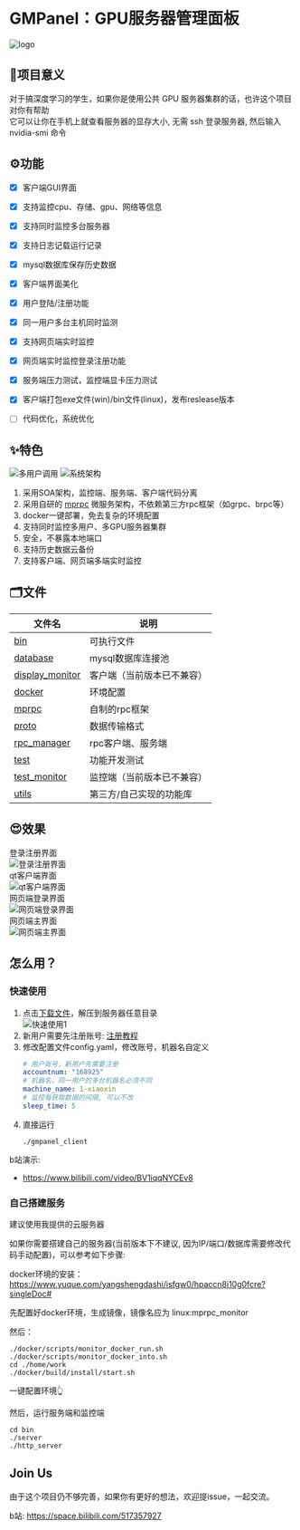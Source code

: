 # GMPanel：GPU服务器管理面板
![logo](./doc/img/logo.jpg)
## 🎉项目意义

对于搞深度学习的学生，如果你是使用公共 GPU 服务器集群的话，也许这个项目对你有帮助<br>
它可以让你在手机上就查看服务器的显存大小, 无需 ssh 登录服务器, 然后输入 nvidia-smi 命令


## ⚙功能

- [x] 客户端GUI界面
- [x] 支持监控cpu、存储、gpu、网络等信息
- [x] 支持同时监控多台服务器
- [x] 支持日志记载运行记录
- [x] mysql数据库保存历史数据
- [x] 客户端界面美化
- [x] 用户登陆/注册功能
- [x] 同一用户多台主机同时监测
- [x] 支持网页端实时监控
- [x] 网页端实时监控登录注册功能
- [x] 服务端压力测试，监控端显卡压力测试
- [x] 客户端打包exe文件(win)/bin文件(linux)，发布reslease版本
- [ ] 代码优化，系统优化




## ✨特色
![多用户调用](./doc/img/多用户调用流程.png)
![系统架构](./doc/img/系统架构.png)

1. 采用SOA架构，监控端、服务端、客户端代码分离
2. 采用自研的 [mprpc](https://github.com/yzfzzz/mprpc) 微服务架构，不依赖第三方rpc框架（如grpc、brpc等）
3. docker一键部署，免去复杂的环境配置
4. 支持同时监控多用户、多GPU服务器集群
5. 安全，不暴露本地端口
6. 支持历史数据云备份
7. 支持客户端、网页端多端实时监控



## 🗂文件

| 文件名                                                       | 说明              |
| ------------------------------------------------------------ | ----------------- |
| [bin](https://github.com/yzfzzz/linux-monitor/tree/main/bin) | 可执行文件        |
| [database](https://github.com/yzfzzz/linux-monitor/tree/main/database) | mysql数据库连接池  |
| [display_monitor](https://github.com/yzfzzz/linux-monitor/tree/main/display_monitor) | 客户端（当前版本已不兼容）               |
| [docker](https://github.com/yzfzzz/linux-monitor/tree/main/docker) | 环境配置          |
| [mprpc](https://github.com/yzfzzz/linux-monitor/tree/main/mprpc) | 自制的rpc框架     |
| [proto](https://github.com/yzfzzz/linux-monitor/tree/main/proto) | 数据传输格式      |
| [rpc_manager](https://github.com/yzfzzz/linux-monitor/tree/main/rpc_manager) | rpc客户端、服务端 |
| [test](https://github.com/yzfzzz/linux-monitor/tree/main/test) | 功能开发测试      |
| [test_monitor](https://github.com/yzfzzz/linux-monitor/tree/main/test_monitor) | 监控端（当前版本已不兼容）            |
| [utils](https://github.com/yzfzzz/linux-monitor/tree/main/utils) | 第三方/自己实现的功能库  |

## 😍效果
登录注册界面<br>
![登录注册界面](./doc/img/登录注册界面.png)<br>
qt客户端界面<br>
![qt客户端界面](./doc/img/qt客户端界面.png)<br>
网页端登录界面<br>
![网页端登录界面](./doc/img/网页端登录界面.png)<br>
网页端主界面<br>
![网页端主界面](./doc/img/网页端主界面.png)<br>

## 怎么用？
### 快速使用
1. 点击[下载文件](https://github.com/yzfzzz/GMPanel/releases/tag/v0.8.1)，解压到服务器任意目录<br>
![快速使用1](./doc/img/快速使用1.png)<br>
2. 新用户需要先注册账号: [注册教程](https://www.bilibili.com/video/BV1LNR8YWEYY)
2. 修改配置文件config.yaml，修改账号，机器名自定义
    ```yaml
    # 用户账号，新用户先需要注册
    accountnum: "168925"
    # 机器名，同一用户的多台机器名必须不同
    machine_name: 1-xiaoxin
    # 监控每获取数据的间隔, 可以不改
    sleep_time: 5
    ```
3. 直接运行
    ```shell
    ./gmpanel_client
    ```

b站演示: 
 - https://www.bilibili.com/video/BV1iqqNYCEv8
### 自己搭建服务
建议使用我提供的云服务器

如果你需要搭建自己的服务器(当前版本下不建议, 因为IP/端口/数据库需要修改代码手动配置)，可以参考如下步骤:

docker环境的安装：https://www.yuque.com/yangshengdashi/isfgw0/hpaccn8i10g0fcre?singleDoc#

先配置好docker环境，生成镜像，镜像名应为 linux:mprpc_monitor

然后：

```shell
./docker/scripts/monitor_docker_run.sh
./docker/scripts/monitor_docker_into.sh
cd ./home/work
./docker/build/install/start.sh
```

一键配置环境👆

然后，运行服务端和监控端

```shell
cd bin
./server
./http_server
```
## Join Us
由于这个项目仍不够完善，如果你有更好的想法，欢迎提issue，一起交流。

b站: https://space.bilibili.com/517357927
